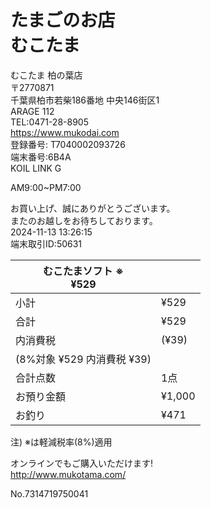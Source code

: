 # たまごのお店<br>むこたま

むこたま 柏の葉店<br>〒2770871<br>千葉県柏市若柴186番地 中央146街区1<br>ARAGE 112<br>TEL:0471\-28\-8905<br>https://www.mukodai.com<br>登録番号: T7040002093726<br>端末番号:6B4A<br>KOIL LINK G

AM9:00\~PM7:00

お買い上げ、誠にありがとうございます。<br>またのお越しをお待ちしております。<br>2024\-11\-13 13:26:15<br>端末取引ID:50631

|むこたまソフト ※<br>¥529||
|-|-|
|小計|¥529|
|合計|¥529|
|内消費税|\(¥39\)|
|\(8%対象 ¥529 内消費税 ¥39\)||
|合計点数|1点|
|お預り金額|¥1,000|
|お釣り|¥471|

注\) ※は軽減税率\(8%\)適用

オンラインでもご購入いただけます\!<br>http://www.mukotama.com/

No.7314719750041
